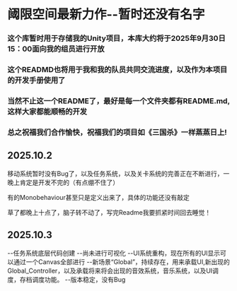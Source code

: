 # 阈限空间最新力作--暂时还没有名字

### 这个库暂时用于存储我的Unity项目，本库大约将于2025年9月30日15：00面向我的组员进行开放
### 这个READMD也将用于我和我的队员共同交流进度，以及作为本项目的开发手册使用了

### 当然不止这一个README了，最好是每一个文件夹都有README.md,这样大家都能顺畅的开发

### 总之祝福我们合作愉快，祝福我们的项目如《三国杀》一样蒸蒸日上!

## 2025.10.2

移动系统暂时没有Bug了，以及任务系统，以及关卡系统的完善正在不断进行，一晚上肯定是开发不完的（有点绷不住了）

有的Monobehaviour甚至只是定义出来了，具体的功能还没有敲定

草了都晚上十点了，脑子转不动了，写完Readme我要抓紧时间回去睡觉！

## 2025.10.3

--任务系统底层代码创建
--尚未进行可视化
--UI系统重构，现在所有的UI显示可以通过一个Canvas全部进行
--新场景“Global”，持续存在，用来承载UI,新出现的Global_Controller，以及承载将来将会出现的音效系统，音乐系统，以及UI调度，存档调度功能。
--版本稳定，没有Bug
